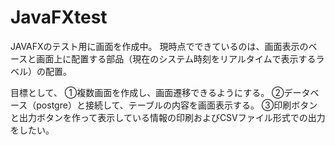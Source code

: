# JavaFXtest
JAVAFXのテスト用に画面を作成中。
現時点でできているのは、画面表示のベースと画面上に配置する部品（現在のシステム時刻をリアルタイムで表示するラベル）の配置。

目標として、
①複数画面を作成し、画面遷移できるようにする。
②データベース（postgre）と接続して、テーブルの内容を画面表示する。
③印刷ボタンと出力ボタンを作って表示している情報の印刷およびCSVファイル形式での出力をしたい。

